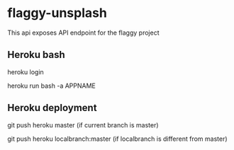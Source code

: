 # flaggy-unsplash
This api exposes API endpoint for the flaggy project

## Heroku bash

heroku login

heroku run bash -a APPNAME

## Heroku deployment

git push heroku master (if current branch is master)

git push heroku localbranch:master (if localbranch is different from master)
